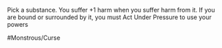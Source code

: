 Pick a substance. You suffer +1 harm when you suffer harm from it. If you are bound or surrounded by it, you must Act Under Pressure to use your powers

#Monstrous/Curse